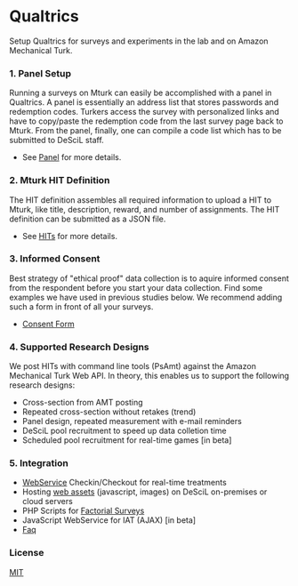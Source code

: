 # Qualtrics

Setup Qualtrics for surveys and experiments in the lab and on Amazon Mechanical Turk.

### 1. Panel Setup

Running a surveys on Mturk can easily be accomplished with a panel in Qualtrics. A panel is essentially an address list that stores passwords and redemption codes. Turkers access the survey with personalized links and have to copy/paste the redemption code from the last survey page back to Mturk. From the panel, finally, one can compile a code list which has to be submitted to DeSciL staff.

- See [Panel](Panel/Panel.md) for more details. 

### 2. Mturk HIT Definition

The HIT definition assembles all required information to upload a HIT to Mturk, like title, description, reward, and number of assignments. The HIT definition can be submitted as a JSON file.  

- See [HITs](Hits/Hits.md) for more details.

### 3. Informed Consent

Best strategy of "ethical proof" data collection is to aquire informed consent from the respondent before you start your data collection. 
Find some examples we have used in previous studies below. We recommend adding such a form in front of all your surveys.

- [Consent Form](Consent/Consent.md)

### 4. Supported Research Designs

We post HITs with command line tools (PsAmt) against the Amazon Mechanical Turk Web API. In theory, this enables us to support the following research designs: 

- Cross-section from AMT posting
- Repeated cross-section without retakes (trend)
- Panel design, repeated measurement with e-mail reminders
- DeSciL pool recruitment to speed up data colletion time
- Scheduled pool recruitment for real-time games [in beta]

### 5. Integration

- [WebService](Integration/WebService.md) Checkin/Checkout for real-time treatments
- Hosting [web assets](Integration/Hosting.md) (javascript, images) on DeSciL on-premises or cloud servers
- PHP Scripts for [Factorial Surveys](Integration/Factorial/)
- JavaScript WebService for IAT (AJAX) [in beta]
- [Faq](Integration/Faq.md)

### License

[MIT](LICENSE)
